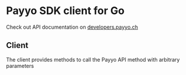 # Payyo SDK client for Go

Check out API documentation on [developers.payyo.ch](https://developers.payyo.ch/methods)

## Client

The client provides methods to call the Payyo API method with arbitrary parameters
